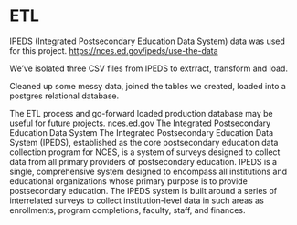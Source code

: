 # ETL

IPEDS (Integrated Postsecondary Education Data System) data was used for this project.
https://nces.ed.gov/ipeds/use-the-data

We’ve isolated three CSV files from IPEDS to extrract, transform and load.

Cleaned up some messy data, joined the tables we created, loaded into a postgres relational database.

The ETL process and go-forward loaded production database may be useful for future projects.
nces.ed.gov
The Integrated Postsecondary Education Data System
The Integrated Postsecondary Education Data System (IPEDS), established as the core postsecondary education data collection program for NCES, is a system of surveys designed to collect data from all primary providers of postsecondary education. IPEDS is a single, comprehensive system designed to encompass all institutions and educational organizations whose primary purpose is to provide postsecondary education. The IPEDS system is built around a series of interrelated surveys to collect institution-level data in such areas as enrollments, program completions, faculty, staff, and finances.
